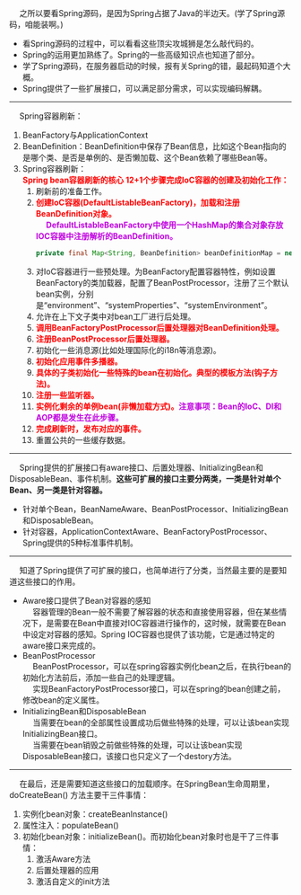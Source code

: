
<!-- 
Spring中涉及的设计模式总结 
https://mp.weixin.qq.com/s/ktNs4T_OZ-neWWvtBmC-cA
Spring 中经典的 9 种设计模式，打死也要记住！ 
https://mp.weixin.qq.com/s/VzBA7DehOwYUAl7xt8KPAw
-->

&emsp; 之所以要看Spring源码，是因为Spring占据了Java的半边天。(学了Spring源码，咱能装啊。)  

* 看Spring源码的过程中，可以看看这些顶尖攻城狮是怎么敲代码的。  
* Spring的运用更加熟练了。Spring的一些高级知识点也知道了部分。  
* 学了Spring源码，在服务器启动的时候，报有关Spring的错，最起码知道个大概。  
* Spring提供了一些扩展接口，可以满足部分需求，可以实现编码解耦。  

---
&emsp; Spring容器刷新：  
1. BeanFactory与ApplicationContext
2. BeanDefinition：BeanDefinition中保存了Bean信息，比如这个Bean指向的是哪个类、是否是单例的、是否懒加载、这个Bean依赖了哪些Bean等。  
3. Spring容器刷新：  
    **<font color = "red">Spring bean容器刷新的核心 12+1个步骤完成IoC容器的创建及初始化工作：</font>**  
    1. 刷新前的准备工作。  
    2. **<font color = "red">创建IoC容器(DefaultListableBeanFactory)，加载和注册BeanDefinition对象。</font>**  
        &emsp; **<font color = "clime">DefaultListableBeanFactory中使用一个HashMap的集合对象存放IOC容器中注册解析的BeanDefinition。</font>**  
        ```java
        private final Map<String, BeanDefinition> beanDefinitionMap = new ConcurrentHashMap<>(256);
        ```
    3. 对IoC容器进行一些预处理。为BeanFactory配置容器特性，例如设置BeanFactory的类加载器，配置了BeanPostProcessor，注册了三个默认bean实例，分别是“environment”、“systemProperties”、“systemEnvironment”。  
    4. 允许在上下文子类中对bean工厂进行后处理。  
    5. **<font color = "red">调用BeanFactoryPostProcessor后置处理器对BeanDefinition处理。</font>**  
    6. **<font color = "red">注册BeanPostProcessor后置处理器。</font>**  
    7. 初始化一些消息源(比如处理国际化的i18n等消息源)。  
    8. **<font color = "red">初始化应用事件多播器。</font>**  
    9. **<font color = "red">具体的子类初始化一些特殊的bean在初始化。典型的模板方法(钩子方法)。</font>**  
    10. **<font color = "red">注册一些监听器。</font>**  
    11. **<font color = "red">实例化剩余的单例bean(非懒加载方式)。</font><font color = "clime">注意事项：Bean的IoC、DI和AOP都是发生在此步骤。</font>**  
    12. **<font color = "red">完成刷新时，发布对应的事件。</font>**  
    13. 重置公共的一些缓存数据。  

---
&emsp;  Spring提供的扩展接口有aware接口、后置处理器、InitializingBean和DisposableBean、事件机制。**这些可扩展的接口主要分两类，一类是针对单个Bean、另一类是针对容器。**  

* 针对单个Bean，BeanNameAware、BeanPostProcessor、InitializingBean和DisposableBean。
* 针对容器，ApplicationContextAware、BeanFactoryPostProcessor、Spring提供的5种标准事件机制。  

---
&emsp;  知道了Spring提供了可扩展的接口，也简单进行了分类，当然最主要的是要知道这些接口的作用。  

* Aware接口提供了Bean对容器的感知  
&emsp;  容器管理的Bean一般不需要了解容器的状态和直接使用容器，但在某些情况下，是需要在Bean中直接对IOC容器进行操作的，这时候，就需要在Bean中设定对容器的感知。Spring IOC容器也提供了该功能，它是通过特定的aware接口来完成的。   
* BeanPostProcessor  
&emsp;  BeanPostProcessor，可以在spring容器实例化bean之后，在执行bean的初始化方法前后，添加一些自己的处理逻辑。   
&emsp;  实现BeanFactoryPostProcessor接口，可以在spring的bean创建之前，修改bean的定义属性。
* InitializingBean和DisposableBean  
&emsp;  当需要在bean的全部属性设置成功后做些特殊的处理，可以让该bean实现InitializingBean接口。  
&emsp;  当需要在bean销毁之前做些特殊的处理，可以让该bean实现DisposableBean接口，该接口也只定义了一个destory方法。  

---
&emsp;  在最后，还是需要知道这些接口的加载顺序。在SpringBean生命周期里，doCreateBean() 方法主要干三件事情：  
1. 实例化bean对象：createBeanInstance()  
2. 属性注入：populateBean()  
3. 初始化bean对象：initializeBean()。而初始化bean对象时也是干了三件事情：  
    1. 激活Aware方法  
    2. 后置处理器的应用  
    3. 激活自定义的init方法
